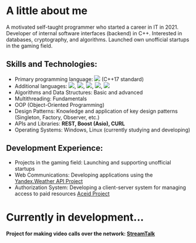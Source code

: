 # A little about me
A motivated self-taught programmer who started a career in IT in 2021. Developer of internal software interfaces (backend) in C++. Interested in databases, cryptography, and algorithms. Launched own unofficial startups in the gaming field.

## Skills and Technologies:

- Primary programming language: <img src="https://img.shields.io/badge/C++-blue?style=for-the-badge&logo=cplusplus&logoColor=white"/>  (C++17 standard)
- Additional languages: <img src="https://img.shields.io/badge/Python-blue"/>, <img src="https://img.shields.io/badge/Java-orange"/>, <img src="https://img.shields.io/badge/PHP-red"/>, <img src="https://img.shields.io/badge/LUA-rose"/>, <img src="https://img.shields.io/badge/Assembler-390E0E"/>
- Algorithms and Data Structures: Basic and advanced
- Multithreading: Fundamentals
- OOP (Object-Oriented Programming)
- Design Patterns: Knowledge and application of key design patterns (Singleton, Factory, Observer, etc.)
- APIs and Libraries: **REST, Boost (Asio), CURL**
- Operating Systems: Windows, Linux (currently studying and developing)

## Development Experience:

- Projects in the gaming field: Launching and supporting unofficial startups
- Web Communications: Developing applications using the <a href="https://github.com/soamane/Yandex-API">Yandex.Weather API Project</a>
- Authorization System: Developing a client-server system for managing access to paid resources <a href="https://github.com/soamane/Aceid">Aceid Project</a>

# Currently in development...
**Project for making video calls over the network:  <a href="https://github.com/soamane/StreamTalk">StreamTalk</a>**
